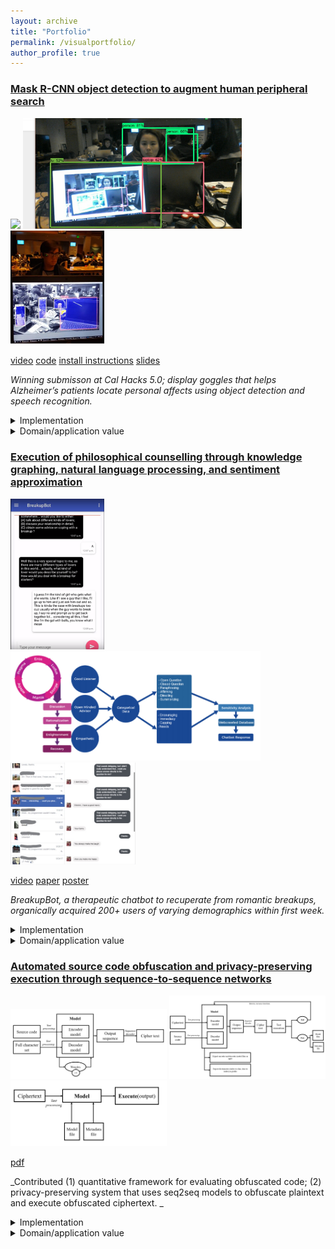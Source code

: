 ```yaml
---
layout: archive
title: "Portfolio"
permalink: /visualportfolio/
author_profile: true
---
```


### [Mask R-CNN object detection to augment human peripheral search](https://dattasiddhartha-3.github.io/portfolio/10000memorypalace/)

<img width="150" src="https://he-s3.s3.amazonaws.com/media/sprint/cal-hacks-50/team/475490/e253ebdepson_goggles_lq.PNG"> <img width="350" src="/images/ba06d3445330501_2205033879773905_1146807820524453888_n.jpg" > <img width="150" src="/images/moverioimage.PNG">

[video](http://www.youtube.com/watch?v=s6UWctGQRwA)
[code](https://hkustconnect-my.sharepoint.com/personal/sdatta_connect_ust_hk/_layouts/15/onedrive.aspx?id=%2Fpersonal%2Fsdatta%5Fconnect%5Fust%5Fhk%2FDocuments%2FBerkeley%2FMoverio%2DMemoryPalace%2DInstructions%2Ezip&parent=%2Fpersonal%2Fsdatta%5Fconnect%5Fust%5Fhk%2FDocuments%2FBerkeley) 
[install instructions](https://drive.google.com/open?id=183nrhzzW63Xrgerxxk8LOU9aBcUO_XZH) 
[slides](https://he-s3.s3.amazonaws.com/media/sprint/cal-hacks-50/team/475490/b524535calhacks_slides.pptx)

_Winning submisson at Cal Hacks 5.0; display goggles that helps Alzheimer’s patients locate personal affects using object detection and speech recognition._

<details>
  <summary> Implementation</summary>
  
  (*) Trained Mask R-CNN object detection classifier on grayed-out ImageNet dataset to sustain realtime inference / classification rate at least 30fps; optimized setup of models (e.g. Yolo v1-3), datasets (e.g. MS Coco) on high-latency Android embedded system
  
  
  (*) Built Android application and custom scripts (for parsing and relaying camera input) and root-installed into Moverio augmented reality display googles to stream camera input, apply bounding boxes around objects to be detected, and output to display feed of device
  
  
  (*) Contributed an optimized low-latency embedded-system implementation that performs speech recognition, video streaming/display, image processing with minimal visible stutter
</details>

<details>
  <summary> Domain/application value</summary>
  
  (*) 
  
  
  (*) 
  
</details>



### [Execution of philosophical counselling through knowledge graphing, natural language processing, and sentiment approximation](https://dattasiddhartha-3.github.io/portfolio/10001breakupbot/)

<img width="150" src="/images/bb1.png"> <img width="400" src="/images/pipeline.PNG" > <img width="200" src="/images/Inkedbb2_LI.jpg">

[video](https://www.youtube.com/embed/1NxWMQA7tlM)
[paper](https://drive.google.com/file/d/142kTVrKNGH42splekvbfXGVtT9HhNQPq/view)
[poster](https://drive.google.com/open?id=0Bya0t6OLDU2FNTV2S2NKTmpMSHc)

_BreakupBot, a therapeutic chatbot to recuperate from romantic breakups, organically acquired 200+ users of varying demographics within first week._

<details>
  <summary> Implementation</summary>
  
  (*) Built Android application and JSON-based API that receives user text input and returns counselling-based responses
  
  
  (*) Based on real-time user variables (lover type, heartrate-sentiment approximation), categorized text corpus is filtered before running hidden markov chain text generator
  
  
  (*) Use random forest classification model and hierarichal clustering to bucket users into John A. Lee's six types of lovers based on preliminary text input
  
  
  (*) Adopted script that estimates heartrate from camera image input based on measurement of signal peak difference at time intervals
  
  
  (*) Scripted web scrapers to pull high-rated responses from love-related forums; constructed knowledge graph from corpora to facilitate filtering for text generator


</details>

<details>
  <summary> Domain/application value</summary>
  
  (*) 
  
  (*) 
</details>


### [Automated source code obfuscation and privacy-preserving execution through sequence-to-sequence networks](https://dattasiddhartha-3.github.io/portfolio/10002doc/)

<img width="250" src="/images/ciphertext_generation.PNG"> <img width="250" src="/images/key_generation.PNG" > <img width="250" src="/images/execution.PNG" >

[pdf](https://arxiv.org/pdf/1909.01837.pdf)

_Contributed (1) quantitative framework for evaluating obfuscated code; (2) privacy-preserving system that uses seq2seq models to obfuscate plaintext and execute obfuscated ciphertext. _

<details>
  <summary> Implementation</summary>
  
  (*) 
  
  (*) 
  
  (*) 

</details>

<details>
  <summary> Domain/application value</summary>
  
  (*) 
  
  (*) 
</details>

